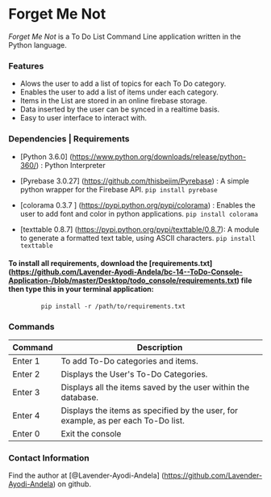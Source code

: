 # Forget Me Not
*Forget Me Not* is a To Do List Command Line application written in the Python language.

### Features
* Alows the user to add a list of topics for each To Do category.
* Enables the user to add a list of items under each category.
* Items in the List are stored in an online firebase storage.
* Data inserted by the user can be synced in a realtime basis.
* Easy to user interface to interact with.

### Dependencies | Requirements
* [Python 3.6.0] (https://www.python.org/downloads/release/python-360/) : Python Interpreter

* [Pyrebase 3.0.27] (https://github.com/thisbejim/Pyrebase) : A simple python wrapper for the Firebase API.
           ```pip install pyrebase```

* [colorama 0.3.7 ]  (https://pypi.python.org/pypi/colorama) : Enables the user to add font and color in python applications. ```pip install colorama```


* [texttable 0.8.7] (https://pypi.python.org/pypi/texttable/0.8.7): A module to generate a formatted text table, using ASCII characters. 
```pip install texttable```

       
#### To install all requirements, download the [requirements.txt] (https://github.com/Lavender-Ayodi-Andela/bc-14--ToDo-Console-Application-/blob/master/Desktop/todo_console/requirements.txt) file then type this in your terminal application:
             pip install -r /path/to/requirements.txt



### Commands

|Command| Description|
|-----|---------------------------------------------------------|
|Enter 1 | To add To-Do categories and items. |
| Enter 2 | Displays the User's To-Do Categories. |
| Enter 3 | Displays all the items saved by the user within the database. |
| Enter 4 | Displays the items as specified by the user, for example, as per each To-Do list. |
| Enter 0 | Exit the console |


### Contact Information
Find the author at [@Lavender-Ayodi-Andela] (https://github.com/Lavender-Ayodi-Andela) on github.


